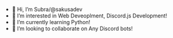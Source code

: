- 👋 Hi, I’m Subra/@sakusadev
- 👀 I’m interested in Web Deveoplment, Discord.js Development!
- 🌱 I’m currently learning Python!
- 💞️ I’m looking to collaborate on Any Discord bots!


